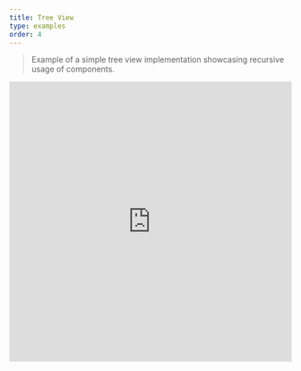 ```yaml
---
title: Tree View
type: examples
order: 4
---
```


> Example of a simple tree view implementation showcasing recursive usage of components.

<iframe width="100%" height="500" src="https://jsfiddle.net/yyx990803/rp2dn0uh/embedded/result,html,js,css" allowfullscreen="allowfullscreen" frameborder="0"></iframe>

